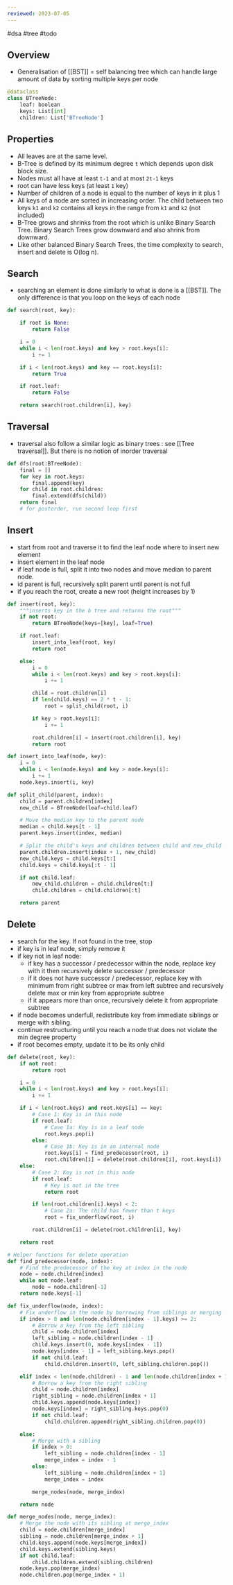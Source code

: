 ```yaml
---
reviewed: 2023-07-05
---
```


#dsa #tree #todo

## Overview

- Generalisation of [[BST]] = self balancing tree which can handle large amount of data by sorting multiple keys per node

```python
@dataclass
class BTreeNode:
    leaf: boolean
    keys: List[int]
    children: List['BTreeNode']
```

## Properties

- All leaves are at the same level.
- B-Tree is defined by its minimum degree `t` which depends upon disk block size.
- Nodes must all have at least `t-1` and at most `2t-1` keys
- root can have less keys (at least `1` key)
- Number of children of a node is equal to the number of keys in it plus 1
- All keys of a node are sorted in increasing order. The child between two keys `k1` and `k2` contains all keys in the range from `k1` and `k2` (not included)
- B-Tree grows and shrinks from the root which is unlike Binary Search Tree. Binary Search Trees grow downward and also shrink from downward.
- Like other balanced Binary Search Trees, the time complexity to search, insert and delete is O(log n).

## Search

- searching an element is done similarly to what is done is a [[BST]]. The only difference is that you loop on the keys of each node

```python
def search(root, key):

    if root is None:
        return False

    i = 0
    while i < len(root.keys) and key > root.keys[i]:
        i += 1

    if i < len(root.keys) and key == root.keys[i]:
        return True

    if root.leaf:
        return False

    return search(root.children[i], key)

```

## Traversal

- traversal also follow a similar logic as binary trees : see [[Tree traversal]]. But there is no notion of inorder traversal

```python
def dfs(root:BTreeNode):
    final = []
    for key in root.keys:
        final.append(key)
    for child in root.children:
        final.extend(dfs(child))
    return final
    # for postorder, run second loop first
```

## Insert

- start from root and traverse it to find the leaf node where to insert new element
- insert element in the leaf node
- if leaf node is full, split it into two nodes and move median to parent node.
- id parent is full, recursively split parent until parent is not full
- if you reach the root, create a new root (height increases by 1)

```python
def insert(root, key):
    """inserts key in the b tree and returns the root"""
    if not root:
        return BTreeNode(keys=[key], leaf=True)

    if root.leaf:
        insert_into_leaf(root, key)
        return root

    else:
        i = 0
        while i < len(root.keys) and key > root.keys[i]:
            i += 1

        child = root.children[i]
        if len(child.keys) == 2 * t - 1:
            root = split_child(root, i)

        if key > root.keys[i]:
            i += 1

        root.children[i] = insert(root.children[i], key)
        return root

def insert_into_leaf(node, key):
    i = 0
    while i < len(node.keys) and key > node.keys[i]:
        i += 1
    node.keys.insert(i, key)

def split_child(parent, index):
    child = parent.children[index]
    new_child = BTreeNode(leaf=child.leaf)

    # Move the median key to the parent node
    median = child.keys[t - 1]
    parent.keys.insert(index, median)

    # Split the child's keys and children between child and new_child
    parent.children.insert(index + 1, new_child)
    new_child.keys = child.keys[t:]
    child.keys = child.keys[:t - 1]

    if not child.leaf:
        new_child.children = child.children[t:]
        child.children = child.children[:t]

    return parent
```

## Delete

- search for the key. If not found in the tree, stop
- if key is in leaf node, simply remove it
- if key not in leaf node:
  - if key has a successor / predecessor within the node, replace key with it
    then recursively delete successor / predecessor
  - if it does not have successor / predecessor, replace key with minimum from right
    subtree or max from left subtree and recursively delete max or min key from appropriate
    subtree
  - if it appears more than once, recursively delete it from appropriate subtree
- if node becomes underfull, redistribute key from immediate siblings or merge with sibling.
- continue restructuring until you reach a node that does not violate the min degree property
- if root becomes empty, update it to be its only child

```python
def delete(root, key):
    if not root:
        return root

    i = 0
    while i < len(root.keys) and key > root.keys[i]:
        i += 1

    if i < len(root.keys) and root.keys[i] == key:
        # Case 1: Key is in this node
        if root.leaf:
            # Case 1a: Key is in a leaf node
            root.keys.pop(i)
        else:
            # Case 1b: Key is in an internal node
            root.keys[i] = find_predecessor(root, i)
            root.children[i] = delete(root.children[i], root.keys[i])
    else:
        # Case 2: Key is not in this node
        if root.leaf:
            # Key is not in the tree
            return root

        if len(root.children[i].keys) < 2:
            # Case 2a: The child has fewer than t keys
            root = fix_underflow(root, i)

        root.children[i] = delete(root.children[i], key)

    return root

# Helper functions for delete operation
def find_predecessor(node, index):
    # Find the predecessor of the key at index in the node
    node = node.children[index]
    while not node.leaf:
        node = node.children[-1]
    return node.keys[-1]

def fix_underflow(node, index):
    # Fix underflow in the node by borrowing from siblings or merging
    if index > 0 and len(node.children[index - 1].keys) >= 2:
        # Borrow a key from the left sibling
        child = node.children[index]
        left_sibling = node.children[index - 1]
        child.keys.insert(0, node.keys[index - 1])
        node.keys[index - 1] = left_sibling.keys.pop()
        if not child.leaf:
            child.children.insert(0, left_sibling.children.pop())

    elif index < len(node.children) - 1 and len(node.children[index + 1].keys) >= 2:
        # Borrow a key from the right sibling
        child = node.children[index]
        right_sibling = node.children[index + 1]
        child.keys.append(node.keys[index])
        node.keys[index] = right_sibling.keys.pop(0)
        if not child.leaf:
            child.children.append(right_sibling.children.pop(0))

    else:
        # Merge with a sibling
        if index > 0:
            left_sibling = node.children[index - 1]
            merge_index = index - 1
        else:
            left_sibling = node.children[index + 1]
            merge_index = index

        merge_nodes(node, merge_index)

    return node

def merge_nodes(node, merge_index):
    # Merge the node with its sibling at merge_index
    child = node.children[merge_index]
    sibling = node.children[merge_index + 1]
    child.keys.append(node.keys[merge_index])
    child.keys.extend(sibling.keys)
    if not child.leaf:
        child.children.extend(sibling.children)
    node.keys.pop(merge_index)
    node.children.pop(merge_index + 1)
```
